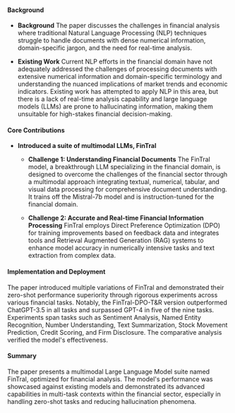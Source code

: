 #### Background
- **Background**
The paper discusses the challenges in financial analysis where traditional Natural Language Processing (NLP) techniques struggle to handle documents with dense numerical information, domain-specific jargon, and the need for real-time analysis.

- **Existing Work**
Current NLP efforts in the financial domain have not adequately addressed the challenges of processing documents with extensive numerical information and domain-specific terminology and understanding the nuanced implications of market trends and economic indicators. Existing work has attempted to apply NLP in this area, but there is a lack of real-time analysis capability and large language models (LLMs) are prone to hallucinating information, making them unsuitable for high-stakes financial decision-making.

#### Core Contributions
- **Introduced a suite of multimodal LLMs, FinTral**
    - **Challenge 1: Understanding Financial Documents**
      The FinTral model, a breakthrough LLM specializing in the financial domain, is designed to overcome the challenges of the financial sector through a multimodal approach integrating textual, numerical, tabular, and visual data processing for comprehensive document understanding. It trains off the Mistral-7b model and is instruction-tuned for the financial domain.

    - **Challenge 2: Accurate and Real-time Financial Information Processing**
      FinTral employs Direct Preference Optimization (DPO) for training improvements based on feedback data and integrates tools and Retrieval Augmented Generation (RAG) systems to enhance model accuracy in numerically intensive tasks and text extraction from complex data.

#### Implementation and Deployment
The paper introduced multiple variations of FinTral and demonstrated their zero-shot performance superiority through rigorous experiments across various financial tasks. Notably, the FinTral-DPO-T&R version outperformed ChatGPT-3.5 in all tasks and surpassed GPT-4 in five of the nine tasks. Experiments span tasks such as Sentiment Analysis, Named Entity Recognition, Number Understanding, Text Summarization, Stock Movement Prediction, Credit Scoring, and Firm Disclosure. The comparative analysis verified the model's effectiveness.

#### Summary
The paper presents a multimodal Large Language Model suite named FinTral, optimized for financial analysis. The model's performance was showcased against existing models and demonstrated its advanced capabilities in multi-task contexts within the financial sector, especially in handling zero-shot tasks and reducing hallucination phenomena.